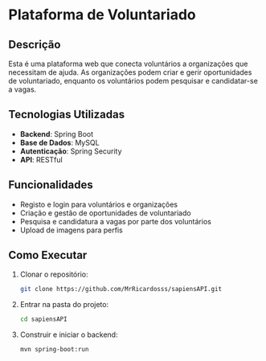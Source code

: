 # Plataforma de Voluntariado

## Descrição

Esta é uma plataforma web que conecta voluntários a organizações que necessitam de ajuda. As organizações podem criar e gerir oportunidades de voluntariado, enquanto os voluntários podem pesquisar e candidatar-se a vagas.

## Tecnologias Utilizadas

- **Backend**: Spring Boot
- **Base de Dados**: MySQL
- **Autenticação**: Spring Security
- **API**: RESTful

## Funcionalidades

- Registo e login para voluntários e organizações
- Criação e gestão de oportunidades de voluntariado
- Pesquisa e candidatura a vagas por parte dos voluntários
- Upload de imagens para perfis

## Como Executar

1. Clonar o repositório:
   ```sh
   git clone https://github.com/MrRicardosss/sapiensAPI.git
   ```
2. Entrar na pasta do projeto:
   ```sh
   cd sapiensAPI
   ```
3. Construir e iniciar o backend:
   ```sh
   mvn spring-boot:run
   ```

